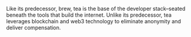 Like its predecessor, brew, tea is the base of the developer stack–seated beneath the tools that build the internet. Unlike its predecessor, tea leverages blockchain and web3 technology to eliminate anonymity and deliver compensation.